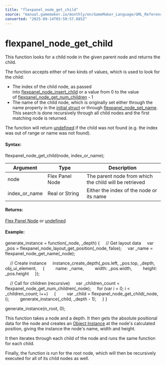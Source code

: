 ```yaml
---
title: "flexpanel_node_get_child"
source: "manual.gamemaker.io/monthly/en/GameMaker_Language/GML_Reference/Flex_Panels/Function_Reference/flexpanel_node_get_child.htm"
converted: "2025-09-14T03:59:57.885Z"
---
```


# flexpanel\_node\_get\_child

This function looks for a child node in the given parent node and returns the child.

The function accepts either of two kinds of values, which is used to look for the child:

-   The index of the child node, as passed into [flexpanel\_node\_insert\_child](flexpanel_node_insert_child.md) or a value from 0 to the value of [flexpanel\_node\_get\_num\_children](flexpanel_node_get_num_children.md) - 1
-   The name of the child node, which is originally set either through the name property in the [initial struct](flexpanel_create_node.md) or through [flexpanel\_node\_set\_name](flexpanel_node_set_name.md). This search is done recursively through all child nodes and the first matching node is returned.

The function will return [undefined](../../../GML_Overview/Data_Types.md) if the child was not found (e.g. the index was out of range or name was not found).

#### Syntax:

flexpanel\_node\_get\_child(node, index\_or\_name);

| Argument | Type | Description |
| --- | --- | --- |
| node | Flex Panel Node | The parent node from which the child will be retrieved |
| index_or_name | Real or String | Either the index of the node or its name |

#### Returns:

[Flex Panel Node](flexpanel_create_node.md) or [undefined](../../../GML_Overview/Data_Types.md)

#### Example:

generate\_instance = function(\_node, \_depth)
{
    // Get layout data
    var \_pos = flexpanel\_node\_layout\_get\_position(\_node, false);
    var \_name = flexpanel\_node\_get\_name(\_node);

    // Create instance
    instance\_create\_depth(\_pos.left, \_pos.top, \_depth, obj\_ui\_element,
    {
        name: \_name,
        width: \_pos.width,
        height: \_pos.height
    });

    // Call for children (recursive)
    var \_children\_count = flexpanel\_node\_get\_num\_children(\_node);
    for (var i = 0; i < \_children\_count; i++)
    {
        var \_child = flexpanel\_node\_get\_child(\_node, i);
        generate\_instance(\_child, \_depth - 1);
    }
}

generate\_instance(n\_root, 0);

This function takes a node and a depth. It then gets the absolute positional data for the node and creates an [Object Instance](../../Asset_Management/Instances/Instance_Variables/id.md) at the node's calculated position, giving the instance the node's name, width and height.

It then iterates through each child of the node and runs the same function for each child.

Finally, the function is run for the root node, which will then be recursively executed for all of its child nodes as well.